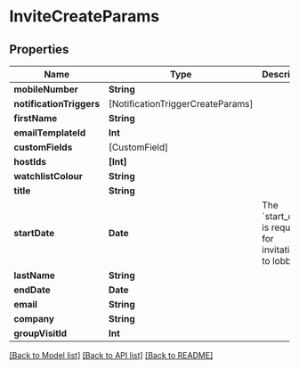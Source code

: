 # InviteCreateParams

## Properties
Name | Type | Description | Notes
------------ | ------------- | ------------- | -------------
**mobileNumber** | **String** |  | [optional] 
**notificationTriggers** | [NotificationTriggerCreateParams] |  | [optional] 
**firstName** | **String** |  | 
**emailTemplateId** | **Int** |  | [optional] 
**customFields** | [CustomField] |  | [optional] 
**hostIds** | **[Int]** |  | [optional] 
**watchlistColour** | **String** |  | [optional] 
**title** | **String** |  | [optional] 
**startDate** | **Date** | The &#x60;start_date&#x60; is required for invitations to lobbies | [optional] 
**lastName** | **String** |  | 
**endDate** | **Date** |  | [optional] 
**email** | **String** |  | 
**company** | **String** |  | [optional] 
**groupVisitId** | **Int** |  | [optional] 

[[Back to Model list]](../README.md#documentation-for-models) [[Back to API list]](../README.md#documentation-for-api-endpoints) [[Back to README]](../README.md)


